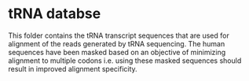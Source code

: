 # tRNA databse
This folder contains the tRNA transcript sequences that are used for alignment of the reads generated by tRNA sequencing.
The human sequences have been masked based on an objective of minimizing alignment to multiple codons i.e. using these masked sequences should result in improved alignment specificity.



